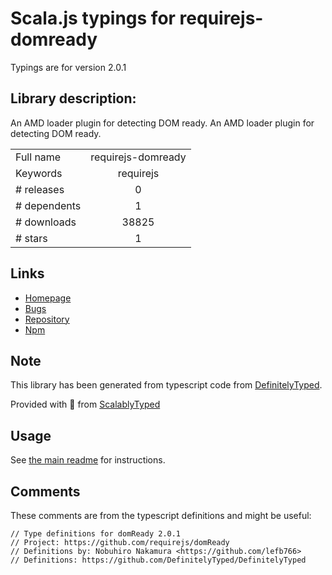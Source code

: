 
# Scala.js typings for requirejs-domready

Typings are for version 2.0.1

## Library description:
An AMD loader plugin for detecting DOM ready. An AMD loader plugin for detecting DOM ready.

|                    |                 |
| ------------------ | :-------------: |
| Full name          | requirejs-domready |
| Keywords           | requirejs |
| # releases         | 0 |
| # dependents       | 1 |
| # downloads        | 38825 |
| # stars            | 1 |

## Links
- [Homepage](https://github.com/requirejs/domReady#readme)
- [Bugs](https://github.com/requirejs/domReady/issues)
- [Repository](https://github.com/requirejs/domReady)
- [Npm](https://www.npmjs.com/package/requirejs-domready)
    


## Note
This library has been generated from typescript code from [DefinitelyTyped](https://definitelytyped.org).

Provided with :purple_heart: from [ScalablyTyped](https://github.com/oyvindberg/ScalablyTyped)

## Usage
See [the main readme](../../readme.md) for instructions.

## Comments

These comments are from the typescript definitions and might be useful:
```
// Type definitions for domReady 2.0.1
// Project: https://github.com/requirejs/domReady
// Definitions by: Nobuhiro Nakamura <https://github.com/lefb766>
// Definitions: https://github.com/DefinitelyTyped/DefinitelyTyped

```

